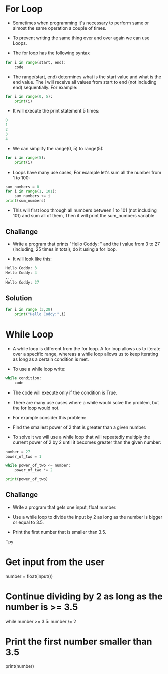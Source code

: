 # For Loop

- Sometimes when programming it's necessary to perform same or almost the same operation a couple of times.

- To prevent writing the same thing over and over again we can use Loops.

- The for loop has the following syntax

```py
for i in range(start, end):
    code
```
- The range(start, end) determines what is the start value and what is the end value. The i will receive all values from start to end (not including end) sequentially. For example:

```py
for i in range(0, 5):
    print(i)
```
- It will execute the print statement 5 times:
```py
0
1
2
3
4
```
- We can simplify the range(0, 5) to range(5):

```py
for i in range(5):
    print(i)
 ```

- Loops have many use cases, For example let's sum all the number from 1 to 100:

```py
sum_numbers = 0
for i in range(1, 101):
    sum_numbers += i
print(sum_numbers)
```
- This will first loop through all numbers between 1 to 101 (not including 101) and sum all of them, Then it will print the sum_numbers variable

## Challange 

- Write a program that prints "Hello Coddy: " and the i value from 3 to 27 (including, 25 times in total), do it using a for loop.

- It will look like this:
```py
Hello Coddy: 3
Hello Coddy: 4
...
Hello Coddy: 27
```

## Solution

```py
for i in range (3,28)
    print("Hello Coddy:",i)
```

# While Loop

- A while loop is different from the for loop. A for loop allows us to iterate over a specific range, whereas a while loop allows us to keep iterating as long as a certain condition is met.

- To use a while loop write:
```py
while condition:
    code
```
- The code will execute only if the condition is True.

- There are many use cases where a while would solve the problem, but the for loop would not.

- For example consider this problem:

- Find the smallest power of 2 that is greater than a given number.

- To solve it we will use a while loop that will repeatedly multiply the current power of 2 by 2 until it becomes greater than the given number:

```py
number = 27
power_of_two = 1

while power_of_two <= number:
    power_of_two *= 2

print(power_of_two)
```
## Challange

- Write a program that gets one input, float number.

- Use a while loop to divide the input by 2 as long as the number is bigger or equal to 3.5.

- Print the first number that is smaller than 3.5.

``py
# Get input from the user
number = float(input())

# Continue dividing by 2 as long as the number is >= 3.5
while number >= 3.5:
    number /= 2

# Print the first number smaller than 3.5
print(number)



